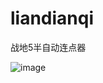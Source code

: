 # liandianqi
战地5半自动连点器

![image](https://github.com/user-attachments/assets/1ce5f039-0678-4f0d-92ae-7f43f1fa63d8)
